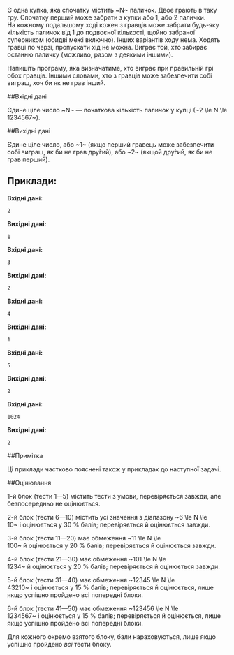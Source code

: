Є одна купка, яка спочатку містить ~N~ паличок. Двоє грають&nbsp;в&nbsp;таку гру. Спочатку перший може забрати&nbsp;з&nbsp;купки або 1, або 2 палички. На&nbsp;кожному подальшому ході кожен&nbsp;з&nbsp;гравців може забрати будь-яку кількість паличок від 1&nbsp;до подвоєної кількості,&nbsp;щойно забраної суперником (обидві межі включно). Інших варіантів ходу нема. Ходять гравці по&nbsp;черзі, пропускати хід не можна. Виграє той, хто забирає останню паличку (можливо, разом&nbsp;з&nbsp;деякими іншими).

Напишіть програму, яка визначатиме, хто виграє при правильній грі обох гравців. Іншими словами, хто&nbsp;з&nbsp;гравців може забезпечити собі виграш, хоч би&nbsp;як не грав інший.

##Вхідні дані

Єдине ціле число ~N~ — початкова кількість паличок&nbsp;у&nbsp;купці (~2 \le N \le 1234567~).

##Вихідні дані

Єдине ціле число, або ~1~ (якщо перший гравець може забезпечити собі виграш, як&nbsp;би не грав дру́гий), або ~2~ (якщой дру́гий, як&nbsp;би не грав перший).

## Приклади:
**Вхідні дані:**
```
2
```

**Вихідні дані:**
```
1
```
**Вхідні дані:**
```
3
```

**Вихідні дані:**
```
2
```
**Вхідні дані:**
```
4
```

**Вихідні дані:**
```
1
```
**Вхідні дані:**
```
5
```

**Вихідні дані:**
```
2
```
**Вхідні дані:**
```
1024
```

**Вихідні дані:**
```
2
```

##Примітка

Ці приклади частково пояснені також&nbsp;у&nbsp;прикладах&nbsp;до наступної задачі.

##Оцінювання

1-й блок (тести 1—5) містить тести&nbsp;з&nbsp;умови, перевіряється завжди, але безпосередньо не оцінюється.

2-й блок (тести 6—10) містить&nbsp;усі значення&nbsp;з&nbsp;діапазону ~6 \le N \le 10~&nbsp;і&nbsp;оцінюється&nbsp;у&nbsp;30&nbsp;% балів; перевіряється&nbsp;й&nbsp;оцінюється завжди.

3-й блок (тести 11—20) має обмеження ~11 \le N \le 100~&nbsp;й&nbsp;оцінюється&nbsp;у&nbsp;20&nbsp;% балів; перевіряється&nbsp;й&nbsp;оцінюється завжди.

4-й блок (тести 21—30) має обмеження ~101 \le N \le 1234~&nbsp;й&nbsp;оцінюється&nbsp;у&nbsp;20&nbsp;% балів; перевіряється&nbsp;й&nbsp;оцінюється завжди.

5-й блок (тести 31—40) має обмеження ~12345 \le N \le 43210~&nbsp;і&nbsp;оцінюється у&nbsp;15&nbsp;% балів; перевіряється&nbsp;й&nbsp;оцінюється, лише якщо успішно пройдено&nbsp;всі попередні блоки.

6-й блок (тести 41—50) має обмеження ~123456 \le N \le 1234567~&nbsp;і&nbsp;оцінюється&nbsp;у&nbsp;15&nbsp;% балів; перевіряється&nbsp;й&nbsp;оцінюється, лише якщо успішно пройдено&nbsp;всі попередні блоки.

Для&nbsp;кожного окремо взятого блоку, бали нараховуються, лише якщо успішно пройдено&nbsp;*всі* тести блоку.
